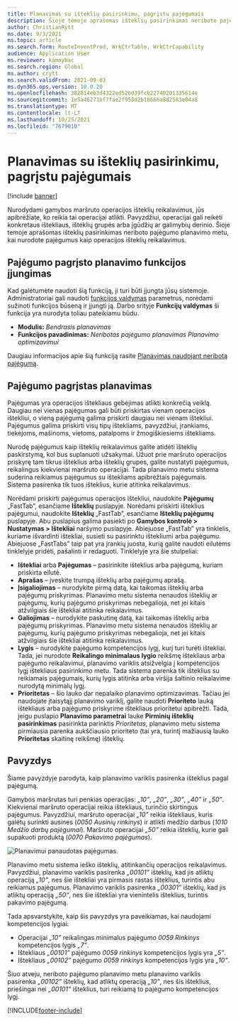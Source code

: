```yaml
---
title: Planavimas su išteklių pasirinkimu, pagrįstu pajėgumais
description: Šioje temoje aprašomas išteklių pasirinkimas neriboto pajėgumo planavimo metu, kai nurodote pajėgumus kaip operacijos išteklių reikalavimus.
author: ChristianRytt
ms.date: 9/3/2021
ms.topic: article
ms.search.form: RouteInventProd, WrkCtrTable, WrkCtrCapability
audience: Application User
ms.reviewer: kamaybac
ms.search.region: Global
ms.author: crytt
ms.search.validFrom: 2021-09-03
ms.dyn365.ops.version: 10.0.20
ms.openlocfilehash: 382814eb3d4322ed52bd39fcb22740201335614e
ms.sourcegitcommit: 1e5a46271bf7fae2f958d2b1b666a8d2583e04a8
ms.translationtype: MT
ms.contentlocale: lt-LT
ms.lasthandoff: 10/25/2021
ms.locfileid: "7679010"
---
```

# <a name="scheduling-with-resource-selection-based-on-capability"></a>Planavimas su išteklių pasirinkimu, pagrįstu pajėgumais

[!include [banner](../../includes/banner.md)]

Nurodydami gamybos maršruto operacijos išteklių reikalavimus, jūs apibrėžiate, ko reikia tai operacijai atlikti. Pavyzdžiui, operacijai gali reikėti konkretaus ištekliaus, išteklių grupės arba įgūdžių ar galimybių derinio. Šioje temoje aprašomas išteklių pasirinkimas neriboto pajėgumo planavimo metu, kai nurodote pajėgumus kaip operacijos išteklių reikalavimus.

## <a name="turn-on-the-capability-based-scheduling-feature"></a>Pajėgumo pagrįsto planavimo funkcijos įjungimas

Kad galėtumėte naudoti šią funkciją, ji turi būti įjungta jūsų sistemoje. Administratoriai gali naudoti [funkcijos valdymas](../../../fin-ops-core/fin-ops/get-started/feature-management/feature-management-overview.md) parametrus, norėdami sužinoti funkcijos būseną ir įjungti ją. Darbo srityje **Funkcijų valdymas** ši funkcija yra nurodyta toliau pateikiamu būdu.

- **Modulis:** *Bendrasis planavimas*
- **Funkcijos pavadinimas:** *Neribotas pajėgumo planavimas Planavimo optimizavimui*

Daugiau informacijos apie šią funkciją rasite [Planavimas naudojant neribotą pajėgumą](infinite-capacity-planning.md).

## <a name="capability-based-scheduling"></a>Pajėgumo pagrįstas planavimas

Pajėgumas yra operacijos ištekliaus gebėjimas atlikti konkrečią veiklą. Daugiau nei vienas pajėgumas gali būti priskirtas vienam operacijos ištekliui, o vieną pajėgumą galima priskirti daugiau nei vienam ištekliui. Pajėgumus galima priskirti visų tipų ištekliams, pavyzdžiui, įrankiams, tiekėjoms, mašinoms, vietoms, patalpoms ir žmogiškiesiems ištekliams.

Nurodę pajėgumus kaip išteklių reikalavimus galite atidėti išteklių paskirstymą, kol bus suplanuoti užsakymai. Užuot prie maršruto operacijos priskyrę tam tikrus išteklius arba išteklių grupes, galite nustatyti pajėgumus, reikalingus kiekvienai maršruto operacijai. Tada planavimo metu sistema suderina reikiamus pajėgumus su ištekliams apibrėžtais pajėgumais. Sistema pasirenka tik tuos išteklius, kurie atitinka reikalavimus.

Norėdami priskirti pajėgumus operacijos ištekliui, naudokite **Pajėgumų** „FastTab”, esančiame **Išteklių** puslapyje. Norėdami priskirti išteklius pajėgumui, naudokite **Išteklių** „FastTab”, esančiame **Išteklių pajėgumų** puslapyje. Abu puslapius galima pasiekti po **Gamybos kontrolė \> Nustatymas \> Ištekliai** naršymo puslapyje. Abiejuose „FastTab” yra tinklelis, kuriame išvardinti ištekliai, susieti su pasirinktu ištekliumi arba pajėgumu. Abiejuose „FastTabs” taip pat yra įrankių juosta, kurią galite naudoti eilutėms tinklelyje pridėti, pašalinti ir redaguoti. Tinklelyje yra šie stulpeliai:

- **Ištekliai** arba **Pajėgumas** – pasirinkite išteklius arba pajėgumą, kuriam priskirta eilutė.
- **Aprašas** – įveskite trumpą išteklių arba pajėgumų aprašą.
- **Įsigaliojimas** – nurodykite pirmą datą, kai taikomas išteklių arba pajėgumų priskyrimas. Planavimo metu sistema nenaudos išteklių ar pajėgumų, kurių pajėgumo priskyrimas nebegalioja, net jei kitais atžvilgiais šie ištekliai atitinka reikalavimus.
- **Galiojimas** – nurodykite paskutinę datą, kai taikomas išteklių arba pajėgumų priskyrimas. Planavimo metu sistema nenaudos išteklių ar pajėgumų, kurių pajėgumo priskyrimas nebegalioja, net jei kitais atžvilgiais šie ištekliai atitinka reikalavimus.
- **Lygis** – nurodykite pajėgumo kompetencijos lygį, kurį turi turėti ištekliai. Tada, jei nurodote **Reikalingo minimalaus lygio** reikšmę ištekliaus arba pajėgumo reikalavimui, planavimo variklis atsižvelgia į kompetencijos lygį ištekliaus pasirinkimo metu. Tada sistema parenka tik išteklius su reikiamais pajėgumais, kurių lygis atitinka arba viršija šaltinio reikalavime nurodytą minimalų lygį.
- **Prioritetas** – šio lauko dar nepalaiko planavimo optimizavimas. Tačiau jei naudojate įtaisytąjį planavimo variklį, galite naudoti **Prioriteto** lauką ištekliaus arba pajėgumo priskyrime ištekliaus prioritetui apibrėžti. Tada, jeigu puslapio **Planavimo parametrai** lauke **Pirminių išteklių pasirinkimas** pasirinkta parinktis *Prioritetas*, planavimo metu sistema pirmiausia parenka aukščiausio prioriteto (tai yra, turintį mažiausią lauko **Prioritetas** skaitinę reikšmę) išteklių.

## <a name="example"></a>Pavyzdys

Šiame pavyzdyje parodyta, kaip planavimo variklis pasirenka išteklius pagal pajėgumą.

Gamybos maršrutas turi penkias operacijas: *„10”*, *„20”*, *„30”*, *„40”* ir *„50”*. Kiekvienai maršruto operacijai reikia ištekliaus, turinčio skirtingus pajėgumus. Pavyzdžiui, maršruto operacijai *„10”* reikia ištekliaus, kuris galėtų surinkti ausines (*0050 Ausinių rinkinys*) ir atlikti medžio darbus (*1010 Medžio darbų pajėgumai*). Maršruto operacijai *„50”* reikia išteklių, kurie gali supakuoti produktą (*0070 Pakavimo pajėgumas*).

![Planavimui panaudotas pajėgumas.](media/capability-based-scheduling.png "Planavimui panaudotas pajėgumas.")

Planavimo metu sistema ieško išteklių, atitinkančių operacijos reikalavimus. Pavyzdžiui, planavimo variklis pasirenka *„00101”* išteklių, kad jis atliktų operaciją *„10”*, nes šie ištekliai yra pirmasis rastas išteklius, turintis abu reikiamus pajėgumus. Planavimo variklis pasirenka *„00301”* išteklių, kad jis atliktų operaciją *„50”*, nes šie ištekliai yra vienintelis išteklius, turintis pakavimo pajėgumą.

Tada apsvarstykite, kaip šis pavyzdys yra paveikiamas, kai naudojami kompetencijos lygiai:

- Operacijai *„10”* reikalingas minimalus pajėgumo *0059 Rinkinys* kompetencijos lygis *„7”*.
- Ištekliaus *„00101”* pajėgumo *0059 rinkinys* kompetencijos lygis yra *„5”*.
- Ištekliaus *„00102”* pajėgumo *0059 rinkinys* kompetencijos lygis yra *„10”*.

Šiuo atveju, neriboto pajėgumo planavimo metu planavimo variklis pasirenka *„00102”* išteklių, kad atliktų operaciją *„10”*, nes šis išteklius, priešingai nei *„00101”* išteklius, turi reikiamą to pajėgumo kompetencijos lygį.

[!INCLUDE[footer-include](../../../includes/footer-banner.md)]
